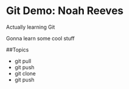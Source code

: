 # Git Demo: Noah Reeves

Actually learning Git

Gonna learn some cool stuff

##Topics
- git pull
- git push
- git clone
- git push